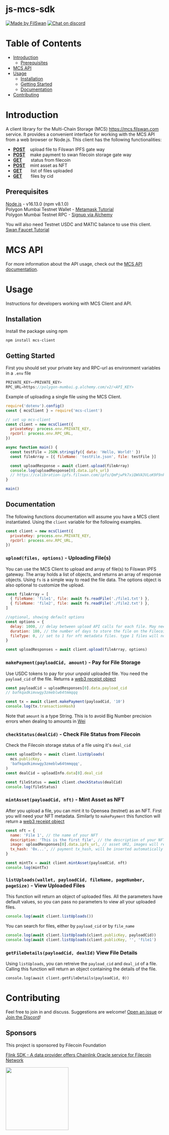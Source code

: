 # js-mcs-sdk
[![Made by FilSwan](https://img.shields.io/badge/made%20by-FilSwan-green.svg)](https://www.filswan.com/)
[![Chat on discord](https://img.shields.io/badge/join%20-discord-brightgreen.svg)](https://discord.com/invite/KKGhy8ZqzK)

# Table of Contents <!-- omit in toc -->

- [Introduction](#introduction)
  - [Prerequisites](#prerequisites)
- [MCS API](#mcs-api)
- [Usage](#usage)
  - [Installation](#installation)
  - [Getting Started](#getting-started)
  - [Documentation](#documentation)
- [Contributing](#contributing)

# Introduction

A client library for the Multi-Chain Storage (MCS) https://mcs.filswan.com service. It provides a convenient interface for working with the MCS API from a web browser or Node.js. This client has the following functionalities:

- [**POST**](#uploadfiles-options---uploading-files)    upload file to Filswan IPFS gate way
- [**POST**](#makepaymentpayloadcid-amount---pay-for-file-storage)    make payment to swan filecoin storage gate way
- [**GET**](checkstatusdealcid---check-file-status-from-filecoin)       status from filecoin
- [**POST**](#mintassetpayloadcid-nft---mint-asset-as-nft)    mint asset as NFT
- [**GET**](#listuploadswallet-payloadcid-filename-pagenumber-pagesize---view-uploaded-files)       list of files uploaded
- [**GET**](#getfiledetailspayloadcid-dealid-view-file-details)       files by cid

## Prerequisites

[Node.js](https://nodejs.org/en/) - v16.13.0 (npm v8.1.0) \
Polygon Mumbai Testnet Wallet - [Metamask Tutorial](https://docs.filswan.com/getting-started/beginner-walkthrough/public-testnet/setup-metamask) \
Polygon Mumbai Testnet RPC - [Signup via Alchemy](https://www.alchemy.com/)

You will also need Testnet USDC and MATIC balance to use this client. [Swan Faucet Tutorial](https://docs.filswan.com/development-resource/swan-token-contract/acquire-testnet-usdc-and-matic-tokens)

# MCS API

For more information about the API usage, check out the [MCS API documentation](https://docs.filswan.com/development-resource/mcp-api).

# Usage

Instructions for developers working with MCS Client and API.

## Installation

Install the package using npm

```
npm install mcs-client
```

## Getting Started

First you should set your private key and RPC-url as environment variables in a `.env` file

```js
PRIVATE_KEY=<PRIVATE_KEY>
RPC_URL=https://polygon-mumbai.g.alchemy.com/v2/<API_KEY>
```

Example of uploading a single file using the MCS Client.

```js
require('dotenv').config()
const { mcsClient } = require('mcs-client')

// set up mcs-client
const client = new mcsClient({
  privateKey: process.env.PRIVATE_KEY,
  rpcUrl: process.env.RPC_URL,
})

async function main() {
  const testFile = JSON.stringify({ data: 'Hello, World!' })
  const fileArray = [{ fileName: 'testFile.json', file: testFile }]

  const uploadResponse = await client.upload(fileArray)
  console.log(uploadResponse[0].data.ipfs_url)
  // https://calibration-ipfs.filswan.com/ipfs/QmPjwPk7xiQWVA3VLoK9F9nk2cL7oE2LRFU6jzLwc9cnQm
}

main()
```

## Documentation

The following functions documentation will assume you have a MCS client instantiated. Using the `client` variable for the following examples.

```js
const client = new mcsClient({
  privateKey: process.env.PRIVATE_KEY,
  rpcUrl: process.env.RPC_URL,
})
```

### `upload(files, options)` - Uploading File(s)

You can use the MCS Client to upload and array of file(s) to Filswan IPFS gateway. The array holds a list of objects, and returns an array of response objects. Using `fs` is a simple way to read the file data. The options object is also optional to customize the upload.

```js
const fileArray = [
  { fileName: 'file1', file: await fs.readFile('./file1.txt') },
  { fileName: 'file2', file: await fs.readFile('./file2.txt') },
]

//optional, showing default options
const options = {
  delay: 1000, // delay between upload API calls for each file. May need to be raised for larger files
  duration: 180, // the number of days to store the file on the Filecoin network.
  fileType: 0, // set to 1 for nft metadata files. type 1 files will not show on the UI.
}

const uploadResponses = await client.upload(fileArray, options)
```

### `makePayment(payloadCid, amount)` - Pay for File Storage

Use USDC tokens to pay for your _unpaid_ uploaded file. You need the `payload_cid` of the file. Returns a [web3 receipt object](https://www.investopedia.com/terms/w/wei.asp)

```js
const payloadCid = uploadResponses[0].data.payload_cid
// bafkqadkimvwgy3zmeblw64tmmqqq

const tx = await client.makePayment(payloadCid, '10')
console.log(tx.transactionHash)
```

Note that `amount` is a type String. This is to avoid Big Number precision errors when dealing to amounts in [Wei](https://www.investopedia.com/terms/w/wei.asp)

### `checkStatus(dealCid)` - Check File Status from Filecoin

Check the Filecoin storage status of a file using it's `deal_cid`

```js
const uploadInfo = await client.listUploads(
  mcs.publicKey,
  'bafkqadkimvwgy3zmeblw64tmmqqq',
)
const dealCid = uploadInfo.data[0].deal_cid

const fileStatus = await client.checkStatus(dealCid)
console.log(fileStatus)
```

### `mintAsset(payloadCid, nft)` - Mint Asset as NFT

After you upload a file, you can mint it to Opensea (testnet) as an NFT. First you will need your NFT metadata. Similarly to `makePayment` this function will return a [web3 receipt object](https://www.investopedia.com/terms/w/wei.asp)

```js
const nft = {
  name: 'File 1', // the name of your NFT
  description: 'This is the first file', // the description of your NFT
  image: uploadResponses[0].data.ipfs_url, // asset URI, images will render on Opensea
  tx_hash: '0x...', // payment tx_hash, will be inserted automatically
}

const mintTx = await client.mintAsset(payloadCid, nft)
console.log(mintTx)
```

### `listUploads(wallet, payloadCid, fileName, pageNumber, pageSize)` - View Uploaded Files

This function will return an object of uploaded files. All the parameters have default values, so you can pass no parameters to view all your uploaded files.

```js
console.log(await client.listUploads())
```

You can search for files, either by `payload_cid` or by `file_name`

```js
console.log(await client.listUploads(client.publicKey, payloadCid))
console.log(await client.listUploads(client.publicKey, '', 'file1')
```

### `getFileDetails(payloadCid, dealId)` View File Details

Using `listUploads`, you can retreive the `payload_cid` and `deal_id` of a file. Calling this function will return an object containing the details of the file.

```
console.log(await client.getFileDetails(payloadCid, 0))
```

# Contributing

Feel free to join in and discuss. Suggestions are welcome! [Open an issue](https://github.com/filswan/nft/issues) or [Join the Discord](https://discord.com/invite/KKGhy8ZqzK)!

## Sponsors

This project is sponsored by Filecoin Foundation

[Flink SDK - A data provider offers Chainlink Oracle service for Filecoin Network ](https://github.com/filecoin-project/devgrants/issues/463)

<img src="https://github.com/filswan/flink/blob/main/filecoin.png" width="200">
